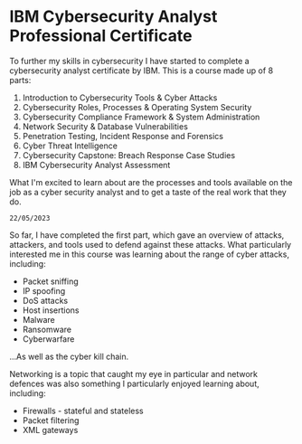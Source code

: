 # IBM Cybersecurity Analyst Professional Certificate

To further my skills in cybersecurity I have started to complete a cybersecurity analyst certificate by IBM. This is a course made up of 8 parts:

1. Introduction to Cybersecurity Tools & Cyber Attacks
2. Cybersecurity Roles, Processes & Operating System Security
3. Cybersecurity Compliance Framework & System Administration
4. Network Security & Database Vulnerabilities
5. Penetration Testing, Incident Response and Forensics
6. Cyber Threat Intelligence
7. Cybersecurity Capstone: Breach Response Case Studies
8. IBM Cybersecurity Analyst Assessment

What I'm excited to learn about are the processes and tools available on the job as a cyber security analyst and to get a taste of the real work that they do.

`22/05/2023`

So far, I have completed the first part, which gave an overview of attacks, attackers, and tools used to defend against these attacks. What particularly interested me in this course was learning about the range of cyber attacks, including:

* Packet sniffing
* IP spoofing
* DoS attacks
* Host insertions
* Malware
* Ransomware
* Cyberwarfare

...As well as the cyber kill chain.

Networking is a topic that caught my eye in particular and network defences was also something I particularly enjoyed learning about, including:

* Firewalls - stateful and stateless
* Packet filtering
* XML gateways
